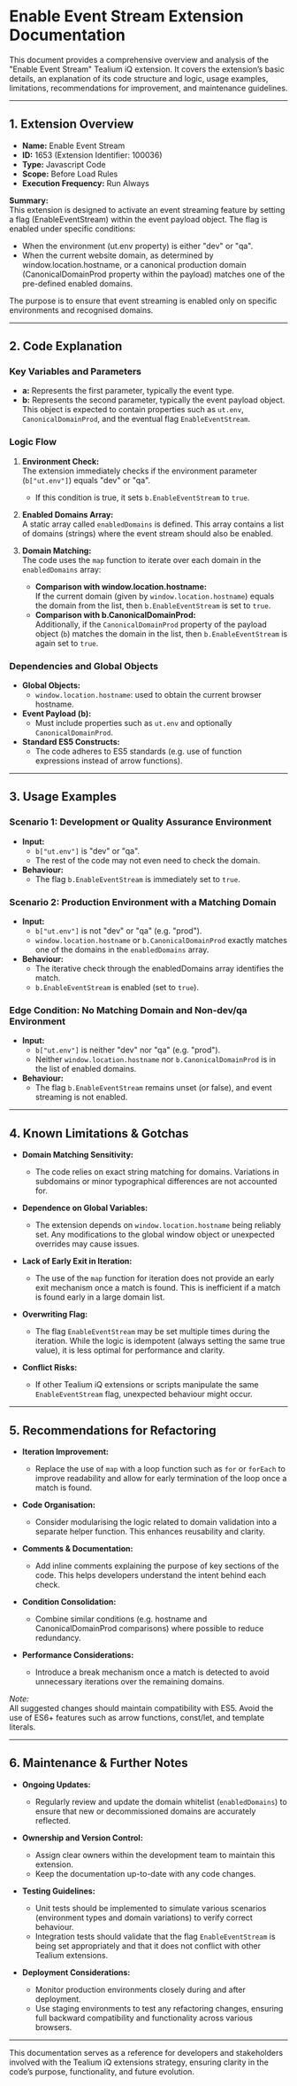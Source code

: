# Enable Event Stream Extension Documentation

This document provides a comprehensive overview and analysis of the "Enable Event Stream" Tealium iQ extension. It covers the extension’s basic details, an explanation of its code structure and logic, usage examples, limitations, recommendations for improvement, and maintenance guidelines.

---

## 1. Extension Overview

- **Name:** Enable Event Stream
- **ID:** 1653 (Extension Identifier: 100036)
- **Type:** Javascript Code
- **Scope:** Before Load Rules
- **Execution Frequency:** Run Always

**Summary:**  
This extension is designed to activate an event streaming feature by setting a flag (EnableEventStream) within the event payload object. The flag is enabled under specific conditions:
- When the environment (ut.env property) is either "dev" or "qa".
- When the current website domain, as determined by window.location.hostname, or a canonical production domain (CanonicalDomainProd property within the payload) matches one of the pre-defined enabled domains.

The purpose is to ensure that event streaming is enabled only on specific environments and recognised domains.

---

## 2. Code Explanation

### Key Variables and Parameters
- **a:** Represents the first parameter, typically the event type.  
- **b:** Represents the second parameter, typically the event payload object. This object is expected to contain properties such as `ut.env`, `CanonicalDomainProd`, and the eventual flag `EnableEventStream`.

### Logic Flow

1. **Environment Check:**  
   The extension immediately checks if the environment parameter (`b["ut.env"]`) equals "dev" or "qa".  
   - If this condition is true, it sets `b.EnableEventStream` to `true`.

2. **Enabled Domains Array:**  
   A static array called `enabledDomains` is defined. This array contains a list of domains (strings) where the event stream should also be enabled.

3. **Domain Matching:**  
   The code uses the `map` function to iterate over each domain in the `enabledDomains` array:
   - **Comparison with window.location.hostname:**  
     If the current domain (given by `window.location.hostname`) equals the domain from the list, then `b.EnableEventStream` is set to `true`.
   - **Comparison with b.CanonicalDomainProd:**  
     Additionally, if the `CanonicalDomainProd` property of the payload object (`b`) matches the domain in the list, then `b.EnableEventStream` is again set to `true`.

### Dependencies and Global Objects
- **Global Objects:**  
  - `window.location.hostname`: used to obtain the current browser hostname.
- **Event Payload (b):**  
  - Must include properties such as `ut.env` and optionally `CanonicalDomainProd`.
- **Standard ES5 Constructs:**  
  - The code adheres to ES5 standards (e.g. use of function expressions instead of arrow functions).

---

## 3. Usage Examples

### Scenario 1: Development or Quality Assurance Environment
- **Input:**  
  - `b["ut.env"]` is "dev" or "qa".  
  - The rest of the code may not even need to check the domain.
- **Behaviour:**  
  - The flag `b.EnableEventStream` is immediately set to `true`.

### Scenario 2: Production Environment with a Matching Domain
- **Input:**  
  - `b["ut.env"]` is not "dev" or "qa" (e.g. "prod").
  - `window.location.hostname` or `b.CanonicalDomainProd` exactly matches one of the domains in the `enabledDomains` array.
- **Behaviour:**  
  - The iterative check through the enabledDomains array identifies the match.
  - `b.EnableEventStream` is enabled (set to `true`).

### Edge Condition: No Matching Domain and Non-dev/qa Environment
- **Input:**  
  - `b["ut.env"]` is neither "dev" nor "qa" (e.g. "prod").
  - Neither `window.location.hostname` nor `b.CanonicalDomainProd` is in the list of enabled domains.
- **Behaviour:**  
  - The flag `b.EnableEventStream` remains unset (or false), and event streaming is not enabled.

---

## 4. Known Limitations & Gotchas

- **Domain Matching Sensitivity:**  
  - The code relies on exact string matching for domains. Variations in subdomains or minor typographical differences are not accounted for.
  
- **Dependence on Global Variables:**  
  - The extension depends on `window.location.hostname` being reliably set. Any modifications to the global window object or unexpected overrides may cause issues.

- **Lack of Early Exit in Iteration:**  
  - The use of the `map` function for iteration does not provide an early exit mechanism once a match is found. This is inefficient if a match is found early in a large domain list.

- **Overwriting Flag:**  
  - The flag `EnableEventStream` may be set multiple times during the iteration. While the logic is idempotent (always setting the same true value), it is less optimal for performance and clarity.

- **Conflict Risks:**  
  - If other Tealium iQ extensions or scripts manipulate the same `EnableEventStream` flag, unexpected behaviour might occur.

---

## 5. Recommendations for Refactoring

- **Iteration Improvement:**  
  - Replace the use of `map` with a loop function such as `for` or `forEach` to improve readability and allow for early termination of the loop once a match is found.

- **Code Organisation:**  
  - Consider modularising the logic related to domain validation into a separate helper function. This enhances reusability and clarity.

- **Comments & Documentation:**  
  - Add inline comments explaining the purpose of key sections of the code. This helps developers understand the intent behind each check.

- **Condition Consolidation:**  
  - Combine similar conditions (e.g. hostname and CanonicalDomainProd comparisons) where possible to reduce redundancy.

- **Performance Considerations:**  
  - Introduce a break mechanism once a match is detected to avoid unnecessary iterations over the remaining domains.

*Note:*  
All suggested changes should maintain compatibility with ES5. Avoid the use of ES6+ features such as arrow functions, const/let, and template literals.

---

## 6. Maintenance & Further Notes

- **Ongoing Updates:**  
  - Regularly review and update the domain whitelist (`enabledDomains`) to ensure that new or decommissioned domains are accurately reflected.

- **Ownership and Version Control:**  
  - Assign clear owners within the development team to maintain this extension.  
  - Keep the documentation up-to-date with any code changes.

- **Testing Guidelines:**  
  - Unit tests should be implemented to simulate various scenarios (environment types and domain variations) to verify correct behaviour.
  - Integration tests should validate that the flag `EnableEventStream` is being set appropriately and that it does not conflict with other Tealium extensions.

- **Deployment Considerations:**  
  - Monitor production environments closely during and after deployment.  
  - Use staging environments to test any refactoring changes, ensuring full backward compatibility and functionality across various browsers.

---

This documentation serves as a reference for developers and stakeholders involved with the Tealium iQ extensions strategy, ensuring clarity in the code’s purpose, functionality, and future evolution.